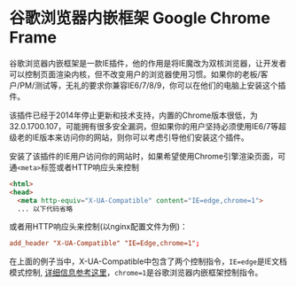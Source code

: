 谷歌浏览器内嵌框架 Google Chrome Frame
====

谷歌浏览器内嵌框架是一款IE插件，他的作用是将IE魔改为双核浏览器，让开发者可以控制页面渲染内核，但不改变用户的浏览器使用习惯。如果你的老板/客户/PM/测试等，无礼的要求你兼容IE6/7/8/9，你可以在他们的电脑上安装这个插件。

该插件已经于2014年停止更新和技术支持，内置的Chrome版本很低，为32.0.1700.107，可能拥有很多安全漏洞，但如果你的用户坚持必须使用IE6/7等超级老的IE版本来访问你的网站，则你可以考虑引导他们安装这个插件。

安装了该插件的IE用户访问你的网站时，如果希望使用Chrome引擎渲染页面，可通`<meta>`标签或者HTTP响应头来控制

```html
<html>
<head>
  <meta http-equiv="X-UA-Compatible" content="IE=edge,chrome=1">
  ... 以下代码省略
```
或者用HTTP响应头来控制(以nginx配置文件为例)：
```nginx.conf
add_header "X-UA-Compatible" "IE=Edge,chrome=1";
```
在上面的例子当中，X-UA-Compatible中包含了两个控制指令，`IE=edge`是IE文档模式控制, [详细信息参考这里](ie_document_mode.md)，`chrome=1`是谷歌浏览器内嵌框架控制指令。
